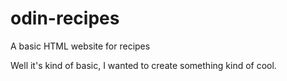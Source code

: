 # odin-recipes
A basic HTML website for recipes

Well it's kind of basic, I wanted to create something kind of cool.
